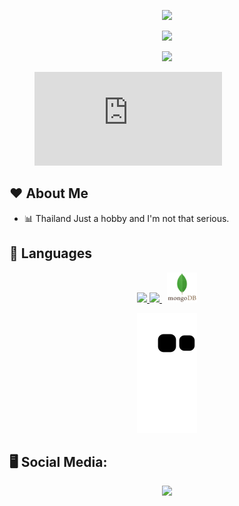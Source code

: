 <p align="center">
<img src="https://lanyard.cnrad.dev/api/525663044093870080">
</p>

</a>

<p align="center"> 
  <a href="https://discord.com/invite/N5GKkckrns" target="_blank"> <img src="https://telegraph-image-5r1.pages.dev/file/07e213601e3ec66c42392.jpg"/> </a> 

</p>

<p align="center"> 
  <a href="https://ko-fi.com/aileen34" target="_blank"> <img src="https://ko-fi.com/img/githubbutton_sm.svg"/> </a> 
</p>

<figure><embed src="https://wakatime.com/share/@Adivise/a411e44c-56cb-4bf2-b9fd-da75e36b48c0.svg"></embed></figure>

## ♥ About Me

- 📊 Thailand Just a hobby and I'm not that serious.


## 🚀 Languages

<p align="center"> 
    <a href="https://developer.mozilla.org/en-US/docs/Web/JavaScript" target="_blank"> <img src="https://img.icons8.com/color/48/000000/javascript.png"/> </a> 
    <a style="padding-right:8px;" href="https://nodejs.org" target="_blank"> <img src="https://img.icons8.com/color/48/000000/nodejs.png"/> </a> 
    <a href="https://www.mongodb.com/" target="_blank"> <img src="https://raw.githubusercontent.com/devicons/devicon/master/icons/mongodb/mongodb-original-wordmark.svg" alt="mongodb" width="48" height="48"/> </a>
</p>

<div align="center">
  
  ![Snake animation](https://github.com/rafaballerini/rafaballerini/blob/output/github-contribution-grid-snake.svg)
  
</div>

## 🖥 Social Media:

<div align="center"> 

  <a href="https://www.youtube.com/channel/UCbIDP2LshygvX9k5wWNe_1Q" target="_blank"><img src="https://img.shields.io/badge/YouTube-FF0000?style=for-the-badge&logo=youtube&logoColor=white" target="_blank"></a>
 	
</div>
